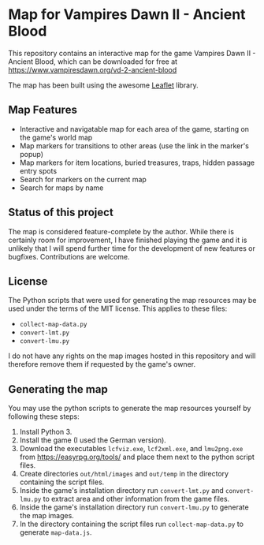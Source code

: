 # Map for Vampires Dawn II - Ancient Blood

This repository contains an interactive map for the game Vampires Dawn II - Ancient Blood, which can be downloaded for free at https://www.vampiresdawn.org/vd-2-ancient-blood

The map has been built using the awesome [Leaflet](https://leafletjs.com) library.

## Map Features
* Interactive and navigatable map for each area of the game, starting on the game's world map
* Map markers for transitions to other areas (use the link in the marker's popup)
* Map markers for item locations, buried treasures, traps, hidden passage entry spots
* Search for markers on the current map
* Search for maps by name

## Status of this project
The map is considered feature-complete by the author. While there is certainly room for improvement, I have finished playing the game and it is unlikely that I will spend further time for the development of new features or bugfixes. Contributions are welcome.

## License
The Python scripts that were used for generating the map resources may be used under the terms of the MIT license. This applies to these files:
* `collect-map-data.py`
* `convert-lmt.py`
* `convert-lmu.py`

I do not have any rights on the map images hosted in this repository and will therefore remove them if requested by the game's owner.

## Generating the map
You may use the python scripts to generate the map resources yourself by following these steps:

1. Install Python 3.
1. Install the game (I used the German version).
1. Download the executables `lcfviz.exe`, `lcf2xml.exe`, and `lmu2png.exe` from https://easyrpg.org/tools/ and place them next to the python script files.
1. Create directories `out/html/images` and `out/temp` in the directory containing the script files.
1. Inside the game's installation directory run `convert-lmt.py` and `convert-lmu.py` to extract area and other information from the game files.
1. Inside the game's installation directory run `convert-lmu.py` to generate the map images.
1. In the directory containing the script files run `collect-map-data.py` to generate `map-data.js`.

